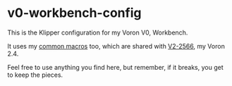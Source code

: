 # v0-workbench-config

This is the Klipper configuration for my Voron V0, Workbench.

It uses my [common macros](https://github.com/simplisticton/common-macros) too, which are shared with [V2-2566](https://github.com/simplisticton/v2-2566config), my Voron 2.4.

Feel free to use anything you find here, but remember, if it breaks, you get to keep the pieces.
